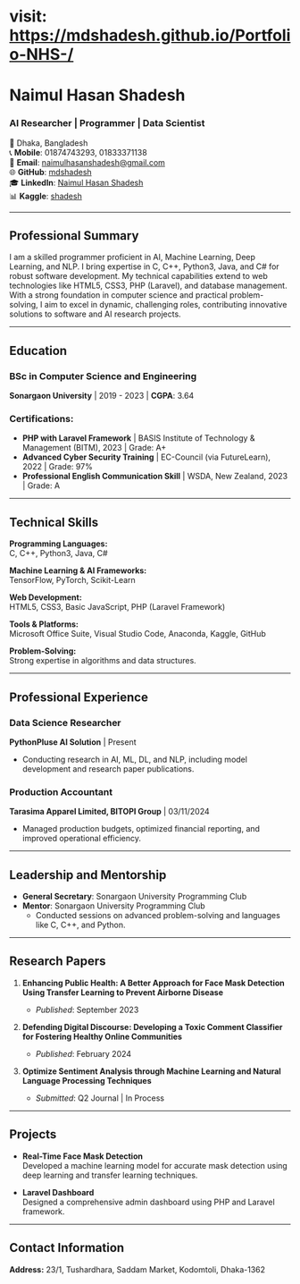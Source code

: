 # visit: https://mdshadesh.github.io/Portfolio-NHS-/

# Naimul Hasan Shadesh
### AI Researcher | Programmer | Data Scientist  
📍 Dhaka, Bangladesh  
📞 **Mobile**: 01874743293, 01833371138  
📧 **Email**: naimulhasanshadesh@gmail.com  
🌐 **GitHub**: [mdshadesh](https://github.com/mdshadesh)  
🎓 **LinkedIn**: [Naimul Hasan Shadesh](https://www.linkedin.com/in/naimul-hasan-shadesh-27a88a215/)  
📊 **Kaggle**: [shadesh](https://www.kaggle.com/shadesh)  

---

## **Professional Summary**  
I am a skilled programmer proficient in AI, Machine Learning, Deep Learning, and NLP. I bring expertise in C, C++, Python3, Java, and C# for robust software development. My technical capabilities extend to web technologies like HTML5, CSS3, PHP (Laravel), and database management. With a strong foundation in computer science and practical problem-solving, I aim to excel in dynamic, challenging roles, contributing innovative solutions to software and AI research projects.  

---

## **Education**  
### **BSc in Computer Science and Engineering**  
**Sonargaon University** | 2019 - 2023 | **CGPA**: 3.64  

### Certifications:  
- **PHP with Laravel Framework** | BASIS Institute of Technology & Management (BITM), 2023 | Grade: A+  
- **Advanced Cyber Security Training** | EC-Council (via FutureLearn), 2022 | Grade: 97%  
- **Professional English Communication Skill** | WSDA, New Zealand, 2023 | Grade: A  

---

## **Technical Skills**  

**Programming Languages:**  
C, C++, Python3, Java, C#  

**Machine Learning & AI Frameworks:**  
TensorFlow, PyTorch, Scikit-Learn  

**Web Development:**  
HTML5, CSS3, Basic JavaScript, PHP (Laravel Framework)  

**Tools & Platforms:**  
Microsoft Office Suite, Visual Studio Code, Anaconda, Kaggle, GitHub  

**Problem-Solving:**  
Strong expertise in algorithms and data structures.  

---

## **Professional Experience**  
### **Data Science Researcher**  
**PythonPluse AI Solution** | Present  
- Conducting research in AI, ML, DL, and NLP, including model development and research paper publications.  

### **Production Accountant**  
**Tarasima Apparel Limited, BITOPI Group** | 03/11/2024  
- Managed production budgets, optimized financial reporting, and improved operational efficiency.  

---

## **Leadership and Mentorship**  
- **General Secretary**: Sonargaon University Programming Club  
- **Mentor**: Sonargaon University Programming Club  
  - Conducted sessions on advanced problem-solving and languages like C, C++, and Python.  

---

## **Research Papers**  
1. **Enhancing Public Health: A Better Approach for Face Mask Detection Using Transfer Learning to Prevent Airborne Disease**  
   - *Published*: September 2023  

2. **Defending Digital Discourse: Developing a Toxic Comment Classifier for Fostering Healthy Online Communities**  
   - *Published*: February 2024  

3. **Optimize Sentiment Analysis through Machine Learning and Natural Language Processing Techniques**  
   - *Submitted*: Q2 Journal | In Process  

---

## **Projects**  
- **Real-Time Face Mask Detection**  
  Developed a machine learning model for accurate mask detection using deep learning and transfer learning techniques.  

- **Laravel Dashboard**  
  Designed a comprehensive admin dashboard using PHP and Laravel framework.  

---

## **Contact Information**  
**Address:** 23/1, Tushardhara, Saddam Market, Kodomtoli, Dhaka-1362  

